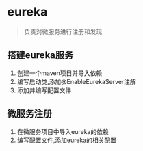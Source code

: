 # eureka
> 负责对微服务进行注册和发现

## 搭建eureka服务
1. 创建一个maven项目并导入依赖
2. 编写启动类,添加@EnableEurekaServer注解
3. 添加并编写配置文件

## 微服务注册
1. 在微服务项目中导入eureka的依赖
2. 编写配置文件,添加eureka的相关配置

  
